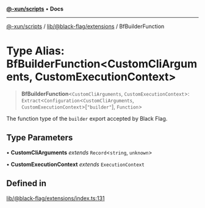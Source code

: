 [**@-xun/scripts**](../../../../README.md) • **Docs**

***

[@-xun/scripts](../../../../README.md) / [lib/@black-flag/extensions](../README.md) / BfBuilderFunction

# Type Alias: BfBuilderFunction\<CustomCliArguments, CustomExecutionContext\>

> **BfBuilderFunction**\<`CustomCliArguments`, `CustomExecutionContext`\>: `Extract`\<`Configuration`\<`CustomCliArguments`, `CustomExecutionContext`\>\[`"builder"`\], `Function`\>

The function type of the `builder` export accepted by Black Flag.

## Type Parameters

• **CustomCliArguments** *extends* `Record`\<`string`, `unknown`\>

• **CustomExecutionContext** *extends* `ExecutionContext`

## Defined in

[lib/@black-flag/extensions/index.ts:131](https://github.com/Xunnamius/xscripts/blob/09056cae12d2b8f174c6d0ccc038e6099f396bc6/lib/@black-flag/extensions/index.ts#L131)
